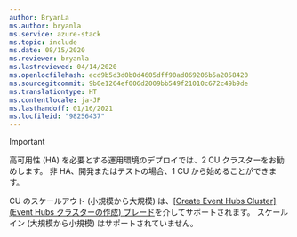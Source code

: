 ```yaml
---
author: BryanLa
ms.author: bryanla
ms.service: azure-stack
ms.topic: include
ms.date: 08/15/2020
ms.reviewer: bryanla
ms.lastreviewed: 04/14/2020
ms.openlocfilehash: ecd9b5d3d0b0d4605dff90ad069206b5a2058420
ms.sourcegitcommit: 9b0e1264ef006d2009bb549f21010c672c49b9de
ms.translationtype: HT
ms.contentlocale: ja-JP
ms.lasthandoff: 01/16/2021
ms.locfileid: "98256437"
---
```

> [!IMPORTANT]
> 高可用性 (HA) を必要とする運用環境のデプロイでは、2 CU クラスターをお勧めします。 非 HA、開発またはテストの場合、1 CU から始めることができます。
>
> CU のスケールアウト (小規模から大規模) は、[[Create Event Hubs Cluster]\(Event Hubs クラスターの作成\) ブレード](../user/event-hubs-quickstart-cluster-portal.md#create-an-event-hubs-cluster)を介してサポートされます。 スケールイン (大規模から小規模) はサポートされていません。